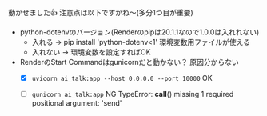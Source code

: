 動かせました:+1:
注意点は以下ですかね〜(多分1つ目が重要)

- python-dotenvのバージョン(Renderのpipは20.1.1なので1.0.0は入れれない)
    - 入れる → pip install 'python-dotenv<1' 環境変数用ファイルが使える
    - 入れない → 環境変数を設定すればOK
- RenderのStart Commandはgunicornだと動かない？ 原因分からない
    - [x] `uvicorn ai_talk:app --host 0.0.0.0 --port 10000` OK
    - [ ] `gunicorn ai_talk:app` NG TypeError: __call__() missing 1 required positional argument: 'send'

